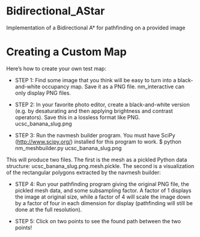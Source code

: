 # Bidirectional_AStar
Implementation of a Bidirectional A* for pathfinding on a provided image


# Creating a Custom Map
Here’s how to create your own test map:
- STEP 1: Find some image that you think will be easy to turn into a black-and-white occupancy map.
  Save it as a PNG file. nm_interactive can only display PNG files.
  
- STEP 2: In your favorite photo editor, create a black-and-white version (e.g. by desaturating and then
applying brightness and contrast operators). Save this in a lossless format like PNG.
ucsc_banana_slug.png
- STEP 3: Run the navmesh builder program. You must have SciPy (http://www.scipy.org/) installed
for this program to work.
$ python nm_meshbuilder.py ucsc_banana_slug.png

This will produce two files. The first is the mesh as a pickled Python data structure:
ucsc_banana_slug.png.mesh.pickle. The second is a visualization of the rectangular polygons extracted
by the navmesh builder:
- STEP 4: Run your pathfinding program giving the original PNG file, the pickled mesh data, and some
subsampling factor. A factor of 1 displays the image at original size, while a factor of 4 will scale the
image down by a factor of four in each dimension for display (pathfinding will still be done at the full
resolution).

- STEP 5: Click on two points to see the found path between the two points!
